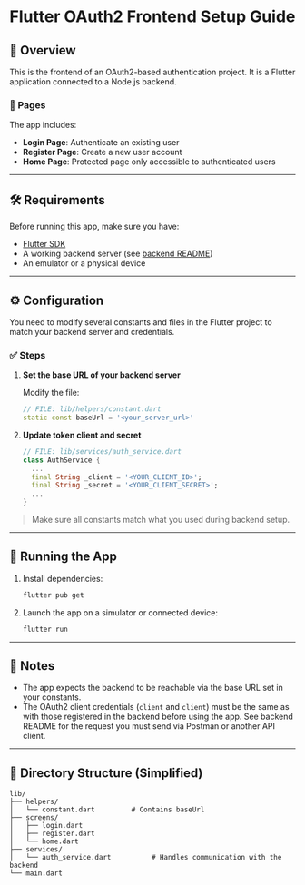 # Flutter OAuth2 Frontend Setup Guide

## 📱 Overview

This is the frontend of an OAuth2-based authentication project. It is a Flutter application connected to a Node.js backend.

### 🔐 Pages

The app includes:

- **Login Page**: Authenticate an existing user
- **Register Page**: Create a new user account
- **Home Page**: Protected page only accessible to authenticated users

---

## 🛠️ Requirements

Before running this app, make sure you have:

- [Flutter SDK](https://docs.flutter.dev/get-started/install)
- A working backend server (see [backend README](../backend/README.md))
- An emulator or a physical device

---

## ⚙️ Configuration

You need to modify several constants and files in the Flutter project to match your backend server and credentials.

### ✅ Steps

1. **Set the base URL of your backend server**

   Modify the file:

   ```dart
   // FILE: lib/helpers/constant.dart
   static const baseUrl = '<your_server_url>'
   ```

2. **Update token client and secret**

    ```dart
    // FILE: lib/services/auth_service.dart
    class AuthService {
      ...
      final String _client = '<YOUR_CLIENT_ID>';
      final String _secret = '<YOUR_CLIENT_SECRET>';
      ...
    }
    ```

> Make sure all constants match what you used during backend setup.

---

## 🚀 Running the App

1. Install dependencies:

   ```bash
   flutter pub get
   ```

2. Launch the app on a simulator or connected device:

   ```bash
   flutter run
   ```

---

## 📌 Notes

- The app expects the backend to be reachable via the base URL set in your constants.
- The OAuth2 client credentials (`client` and `client`) must be the same as with those registered in the backend before using the app.
  See backend README for the request you must send via Postman or another API client.

---

## 📁 Directory Structure (Simplified)

```
lib/
├── helpers/
│   └── constant.dart         # Contains baseUrl
├── screens/
│   ├── login.dart
│   ├── register.dart
│   └── home.dart
├── services/
│   └── auth_service.dart          # Handles communication with the backend
└── main.dart
```
